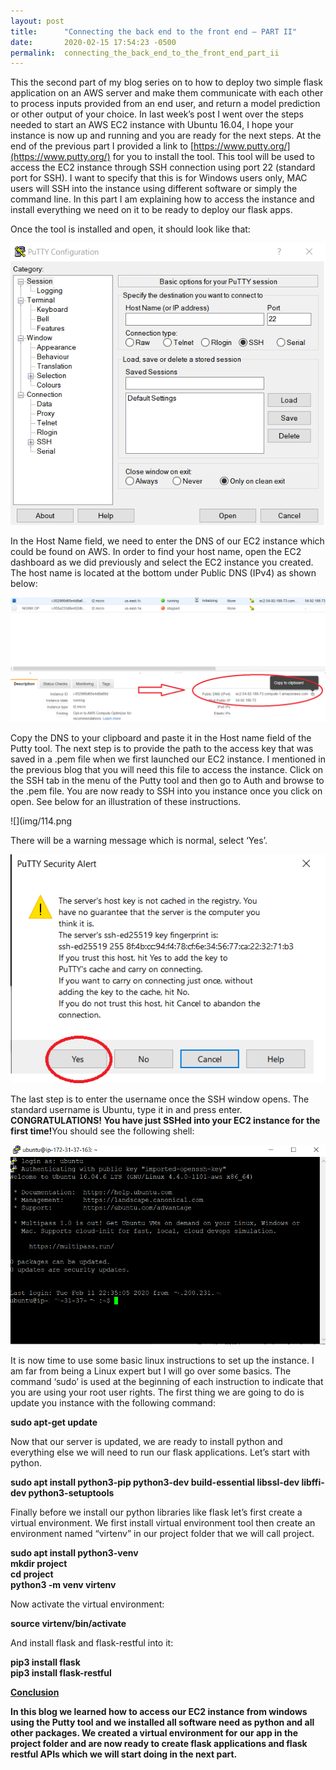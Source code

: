 ```yaml
---
layout: post
title:      "Connecting the back end to the front end – PART II"
date:       2020-02-15 17:54:23 -0500
permalink:  connecting_the_back_end_to_the_front_end_part_ii
---
```




This the second part of my blog series on to how to deploy two simple flask application on an AWS server and make them communicate with each other to process inputs provided from an end user, and return a model prediction or other output of your choice. In last week’s post I went over the steps needed to start an AWS EC2 instance with Ubuntu 16.04, I hope your instance is now up and running and you are ready for the next steps. At the end of the previous part I provided a link to [https://www.putty.org/](https://www.putty.org/) for you to install the tool. This tool will be used to access the EC2 instance through SSH connection using port 22 (standard port for SSH). I want to specify that this is for Windows users only, MAC users will SSH into the instance using different software or simply the command line. In this part I am explaining how to access the instance and install everything we need on it to be ready to deploy our flask apps. 

Once the tool is installed and open, it should look like that:

![](img/112.png)

In the Host Name field, we need to enter the DNS of our EC2 instance which could be found on AWS. In order to find your host name, open the EC2 dashboard as we did previously and select the EC2 instance you created. The host name is located at the bottom under Public DNS (IPv4) as shown below:

![](img/113.png)

Copy the DNS to your clipboard and paste it in the Host name field of the Putty tool. The next step is to provide the path to the access key that was saved in a .pem file when we first launched our EC2 instance. I mentioned in the previous blog that you will need this file to access the instance. Click on the SSH tab in the menu of the Putty tool and then go to Auth and browse to the .pem file. You are now ready to SSH into you instance once you click on open. See below for an illustration of these instructions. 

![](img/114.png

There will be a warning message which is normal, select ‘Yes’.

![](img/115.png)

The last step is to enter the username once the SSH window opens. The standard username is Ubuntu, type it in and press enter. <strong>CONGRATULATIONS! You have just SSHed into your EC2 instance for the first time!</strong>You should see the following shell: 

![](img/116.png)

It is now time to use some basic linux instructions to set up the instance. I am far from being a Linux expert but I will go over some basics. The command ‘sudo’ is used at the beginning of each instruction to indicate that you are using your root user rights. The first thing we are going to do is update you instance with the following command:

<strong>sudo apt-get update</strong>

Now that our server is updated, we are ready to install python and everything else we will need to run our flask applications. Let’s start with python.

<strong>sudo apt install python3-pip python3-dev build-essential libssl-dev libffi-dev python3-setuptools</strong>

Finally before we install our python libraries like flask let’s first create a virtual environment. We first install virtual environment tool then create an environment named “virtenv” in our project folder that we will  call project.

<strong>sudo apt install python3-venv</strong><br>
<strong>mkdir project</strong><br>
<strong>cd project</strong><br>
<strong>python3 -m venv virtenv</strong><br>

Now activate the virtual environment:

<strong>source virtenv/bin/activate</strong><br>

And install flask and flask-restful into it:

<strong>pip3 install flask</strong><br>
<strong>pip3 install flask-restful</strong><br>

<b><u>Conclusion</u>

In this blog we learned how to access our EC2 instance from windows using the Putty tool and we installed all software need as python and all other packages. We created a virtual environment for our app in the project folder and are now ready to create flask applications and flask restful APIs which we will start doing in the next part.








